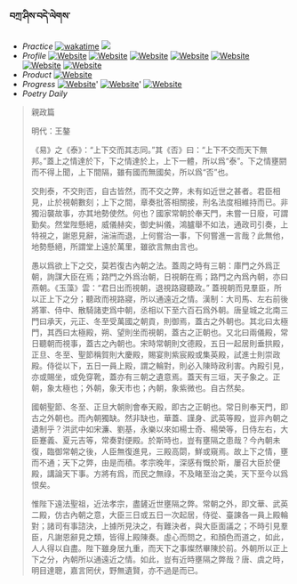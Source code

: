 ### བཀྲ་ཤིས་བདེ་ལེགས་ 
- _Practice_	[![wakatime](https://wakatime.com/badge/user/5043ee4a-e361-4607-9d47-d557f2005d05.svg)](https://wakatime.com/dashboard)	<a href="https://wakatime.com/@5043ee4a-e361-4607-9d47-d557f2005d05"><img src="https://wakatime.com/share/@IvanAXu/06501b1d-f434-4f2a-9524-dc2196223971.png" /></a> 
- _Profile_	[![Website](https://img.shields.io/website?label=&up_color=orange&up_message=Tianchi&url=https%3A%2F%2Fshields.io)](https://tianchi.aliyun.com/home/science/scienceDetail?userId=1095279182618)	[![Website](https://img.shields.io/website?label=&up_color=violet&up_message=AIstudio&url=https%3A%2F%2Fshields.io)](https://aistudio.baidu.com/aistudio/personalcenter/thirdview/979775)	[![Website](https://img.shields.io/website?label=&up_color=blue&up_message=Kaggle&url=https%3A%2F%2Fshields.io)](https://www.kaggle.com/ivanxu/)	[![Website](https://img.shields.io/website?label=&up_color=gay&up_message=Yuque&url=https%3A%2F%2Fshields.io)](https://www.yuque.com/ivanaxu)	[![Website](https://img.shields.io/website?label=&up_color=brown&up_message=Leetcode&url=https%3A%2F%2Fshields.io)](https://leetcode.cn/u/ivanaxu)	[![Website](https://img.shields.io/website?label=&up_color=red&up_message=Gitee&url=https%3A%2F%2Fshields.io)](https://gitee.com/IvanaXu)	[![Website](https://img.shields.io/website?label=&up_color=yellow&up_message=Monkeytype&url=https%3A%2F%2Fshields.io)](https://monkeytype.com/profile/IvanaXu) 
- _Product_	[![Website](https://img.shields.io/website?label=alpha&up_color=blue&up_message=EDA&url=https%3A%2F%2Fshields.io)](http://eda.tangjt.cn/) 
- _Progress_	[![Website](https://img.shields.io/website?label=&up_color=black&up_message=APTOS2021&url=https%3A%2F%2Fshields.io)](https://github.com/IvanaXu/APTOS2021/)'	[![Website](https://img.shields.io/website?label=&up_color=black&up_message=EDA&url=https%3A%2F%2Fshields.io)](https://github.com/IvanaXu/EDA/)'	[![Website](https://img.shields.io/website?label=&up_color=black&up_message=AICAS2024&url=https%3A%2F%2Fshields.io)](https://github.com/IvanaXu/AICAS2024/) 
- _Poetry Daily_ 


> 親政篇
> 
> 明代：王鏊 
> 
> 《易》之《泰》：“上下交而其志同。”其《否》曰：“上下不交而天下無邦。”蓋上之情達於下，下之情達於上，上下一體，所以爲“泰”。下之情壅閼而不得上聞，上下間隔，雖有國而無國矣，所以爲“否”也。
> 
> 交則泰，不交則否，自古皆然，而不交之弊，未有如近世之甚者。君臣相見，止於視朝數刻；上下之間，章奏批答相關接，刑名法度相維持而已。非獨沿襲故事，亦其地勢使然。何也？國家常朝於奉天門，未嘗一日廢，可謂勤矣。然堂陛懸絕，威儀赫奕，御史糾儀，鴻臚舉不如法，通政司引奏，上特視之，謝恩見辭，湍湍而退，上何嘗治一事，下何嘗進一言哉？此無他，地勢懸絕，所謂堂上遠於萬里，雖欲言無由言也。
> 
> 愚以爲欲上下之交，莫若復古內朝之法。蓋周之時有三朝：庫門之外爲正朝，詢謀大臣在焉；路門之外爲治朝，日視朝在焉；路門之內爲內朝，亦曰燕朝。《玉藻》雲：“君日出而視朝，退視路寢聽政。” 蓋視朝而見羣臣，所以正上下之分；聽政而視路寢，所以通遠近之情。漢制：大司馬、左右前後將軍、侍中、散騎諸吏爲中朝，丞相以下至六百石爲外朝。唐皇城之北南三門曰承天，元正、冬至受萬國之朝貢，則御焉，蓋古之外朝也。其北曰太極門，其西曰太極殿，朔、望則坐而視朝，蓋古之正朝也。又北曰兩儀殿，常日聽朝而視事，蓋古之內朝也。宋時常朝則文德殿，五日一起居則垂拱殿，正旦、冬至、聖節稱賀則大慶殿，賜宴則紫宸殿或集英殿，試進士則崇政殿。侍從以下，五日一員上殿，謂之輪對，則必入陳時政利害。內殿引見，亦或賜坐，或免穿靴，蓋亦有三朝之遺意焉。蓋天有三垣，天子象之。正朝，象太極也；外朝，象天市也；內朝，象紫微也。自古然矣。
> 
> 國朝聖節、冬至、正旦大朝則會奉天殿，即古之正朝也。常日則奉天門，即古之外朝也。而內朝獨缺。然非缺也，華蓋、謹身、武英等殿，豈非內朝之遺制乎？洪武中如宋濂、劉基，永樂以來如楊士奇、楊榮等，日侍左右，大臣蹇義、夏元吉等，常奏對便殿。於斯時也，豈有壅隔之患哉？今內朝未復，臨御常朝之後，人臣無復進見，三殿高閟，鮮或窺焉。故上下之情，壅而不通；天下之弊，由是而積。孝宗晚年，深感有慨於斯，屢召大臣於便殿，講論天下事。方將有爲，而民之無祿，不及睹至治之美，天下至今以爲恨矣。
> 
> 惟陛下遠法聖祖，近法孝宗，盡鏟近世壅隔之弊。常朝之外，即文華、武英二殿，仿古內朝之意，大臣三日或五日一次起居，侍從、臺諫各一員上殿輪對；諸司有事諮決，上據所見決之，有難決者，與大臣面議之；不時引見羣臣，凡謝恩辭見之類，皆得上殿陳奏。虛心而問之，和顏色而道之，如此，人人得以自盡。陛下雖身居九重，而天下之事燦然畢陳於前。外朝所以正上下之分，內朝所以通遠近之情。如此，豈有近時壅隔之弊哉？唐、虞之時，明目達聰，嘉言罔伏，野無遺賢，亦不過是而已。
>
